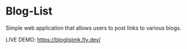 # Blog-List

Simple web application that allows users to post links to various blogs.

LIVE DEMO: https://bloglistmk.fly.dev/
